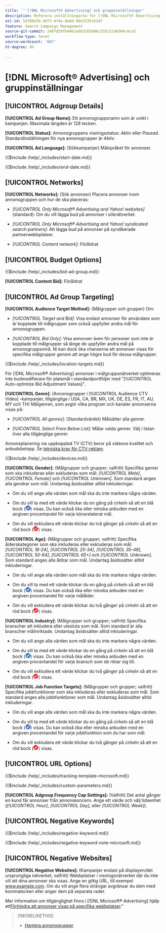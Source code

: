 ```yaml
---
title: '''[!DNL Microsoft® Advertising] och gruppinställningar'
description: Referera inställningarna för [!DNL Microsoft® Advertising] annonsgrupper.
exl-id: 5d788e5b-ddf3-4f4e-8e8d-98e3235cb187
feature: Search Campaign Management
source-git-commit: 2407d29fb4061e6b3181b86c335c52a8384c4ca3
workflow-type: tm+mt
source-wordcount: '667'
ht-degree: 0%

---
```


# [!DNL Microsoft® Advertising] och gruppinställningar

## [!UICONTROL Adgroup Details]

**[!UICONTROL Ad Group Name]:** Ett annonsgruppsnamn som är unikt i kampanjen. Maximala längden är 128 tecken.

**[!UICONTROL Status]:** Annonsgruppens visningsstatus: *Aktiv* eller *Pausad*. Standardinställningen för nya annonsgrupper är *Aktiv*.

**[!UICONTROL Ad Language]:** (Sökkampanjer) Målspråket för annonser.

<!-- **[!UICONTROL Start Date]:** -->

{{$include /help/_includes/start-date.md}}

<!-- **[!UICONTROL End Date]:** -->

{{$include /help/_includes/end-date.md}}

## [!UICONTROL Networks]

**[!UICONTROL Networks]:** (Sök annonser) Placera annonser inom annonsgruppen och hur de ska placeras:

* *[!UICONTROL Only Microsoft® Advertising and Yahoo! websites]* (standard): Om du vill lägga bud på annonser i söknätverket.

* *[!UICONTROL Only Microsoft® Advertising and Yahoo! syndicated search partners]:* Att lägga bud på annonser på syndikerade partnerwebbplatser.

* *[!UICONTROL Content network]:* Föråldrat

## [!UICONTROL Budget Options]

<!-- **[!UICONTROL Bid]:** -->

{{$include /help/_includes/bid-ad-group.md}}

**[!UICONTROL Content Bid]:** Föråldrat

## [!UICONTROL Ad Group Targeting]

**[!UICONTROL Audience Target Method]:** (Målgrupper och grupper) Om:

* *[!UICONTROL Target and Bid]:* Visa endast annonser för användare som är kopplade till målgrupper som också uppfyller andra mål för annonsgruppen.

* *[!UICONTROL Bid Only]:* Visa annonser även för personer som inte är kopplade till målgrupper så länge de uppfyller andra mål på annonsgruppsnivå. Ni kan dock öka chanserna att annonser visas för specifika målgrupper genom att ange högre bud för dessa målgrupper.

<!-- **[!UICONTROL Location Target]:** -->

{{$include /help/_includes/location-targets.md}}

För [!DNL Microsoft® Advertising] annonser i målgruppsnätverket optimeras inte budmodifierare för platsmål i standardportföljer med &quot;[!UICONTROL Auto-optimize Bid Adjustment Values]&quot;.

**[!UICONTROL Genre]:** (Annonsgrupper i [!UICONTROL Audience CTV Video] -kampanjer, tillgängliga i USA, CA, BR, MX, UK, DE, ES, FR, IT, AU, MY och TH<!-- Should that go in the campaign sub-type description instead, or is this applicable for this feature only? -->) Målgenren, som avgör vilka program och kanaler annonserna visas på:

* *[!UICONTROL All genres]:* (Standardvärdet) Målsätter alla genrer.

* *[!UICONTROL Select From Below List]:* Målar valda genrer. Välj i listan över alla tillgängliga genrer.

Annonsplacering via uppkopplad TV (CTV) beror på videons kvalitet och anbudsbelopp. Se [tekniska krav för CTV-reklam](https://help.ads.microsoft.com/#apex/ads/en/60102/0/#TechnicalRequirements).

<!-- **[!UICONTROL Devices]:** -->

{{$include /help/_includes/devices.md}}

**[!UICONTROL Gender]:** (Målgrupper och grupper; valfritt) Specifika genrer som ska inkluderas eller exkluderas som mål: *[!UICONTROL Male]*, *[!UICONTROL Female]* och *[!UICONTROL Unknown]*. Som standard anges alla gendrar som mål. Undantag åsidosätter alltid inkluderingar.

* Om du vill ange alla värden som mål ska du inte markera några värden.

* Om du vill ta med ett värde klickar du en gång på cirkeln så att en blå bock (![Inkludera](/help/search-social-commerce/assets/include.png "Inkludera")) visas. Du kan också öka eller minska anbuden med en angiven procentandel för varje könsrelaterat mål.

* Om du vill exkludera ett värde klickar du två gånger på cirkeln så att en röd bock (![Exkludera](/help/search-social-commerce/assets/exclude.png "Exkludera")) visas.

**[!UICONTROL Age]:** (Målgrupper och grupper; valfritt) Specifika ålderskategorier som ska inkluderas eller exkluderas som mål: *[!UICONTROL 18-24]*, *[!UICONTROL 25-34]*, *[!UICONTROL 35-49]*, *[!UICONTROL 50-64]*, *[!UICONTROL 65+]* och *[!UICONTROL Unknown]*. Som standard anges alla åldrar som mål. Undantag åsidosätter alltid inkluderingar.

* Om du vill ange alla värden som mål ska du inte markera några värden.

* Om du vill ta med ett värde klickar du en gång på cirkeln så att en blå bock (![Inkludera](/help/search-social-commerce/assets/include.png "Inkludera")) visas. Du kan också öka eller minska anbuden med en angiven procentandel för varje målålder.

* Om du vill exkludera ett värde klickar du två gånger på cirkeln så att en röd bock (![Exkludera](/help/search-social-commerce/assets/exclude.png "Exkludera")) visas.

**[!UICONTROL Industry]:** (Målgrupper och grupper; valfritt) Specifika branscher att inkludera eller utesluta som mål. Som standard är alla branscher målinriktade. Undantag åsidosätter alltid inkluderingar.

* Om du vill ange alla värden som mål ska du inte markera några värden.

* Om du vill ta med ett värde klickar du en gång på cirkeln så att en blå bock (![Inkludera](/help/search-social-commerce/assets/include.png "Inkludera")) visas. Du kan också öka eller minska anbuden med en angiven procentandel för varje bransch som de riktar sig till.

* Om du vill exkludera ett värde klickar du två gånger på cirkeln så att en röd bock (![Exkludera](/help/search-social-commerce/assets/exclude.png "Exkludera")) visas.

**[!UICONTROL Job Function Targets]:** (Målgrupper och grupper; valfritt) Specifika jobbfunktioner som ska inkluderas eller exkluderas som mål. Som standard anges alla jobbfunktioner som mål. Undantag åsidosätter alltid inkluderingar.

* Om du vill ange alla värden som mål ska du inte markera några värden.

* Om du vill ta med ett värde klickar du en gång på cirkeln så att en blå bock (![Inkludera](/help/search-social-commerce/assets/include.png "Inkludera")) visas. Du kan också öka eller minska anbuden med en angiven procentandel för varje jobbfunktion som du har som mål.

* Om du vill exkludera ett värde klickar du två gånger på cirkeln så att en röd bock (![Exkludera](/help/search-social-commerce/assets/exclude.png "Exkludera")) visas.

## [!UICONTROL URL Options]

<!-- **[!UICONTROL Tracking Template]:** -->

{{$include /help/_includes/tracking-template-microsoft.md}}

<!-- **[!UICONTROL Custom Parameters]:** -->

{{$include /help/_includes/custom-parameters.md}}

**[!UICONTROL Adgroup Frequency Cap Settings]:** (Valfritt) Det antal gånger en kund får annonser från annonskoncern. Ange ett värde och välj tidsenhet (*[!UICONTROL Hour]*, *[!UICONTROL Day]*, eller *[!UICONTROL Week]*).

## [!UICONTROL Negative Keywords]

<!-- **[!UICONTROL Negative Keywords]:** -->

{{$include /help/_includes/negative-keyword.md}}

<!-- Note for **[!UICONTROL Negative Keywords]:** -->

{{$include /help/_includes/negative-keyword-note-microsoft.md}}

## [!UICONTROL Negative Websites]

**[!UICONTROL Negative Websites]:** (Kampanjer endast på displayen/det ursprungliga nätverket, valfritt) Webbplatser i visningsnätverket där du inte vill att dina annonser ska visas. Ange en giltig URL, till exempel www.example.com. Om du vill ange flera strängar avgränsar du dem med kommatecken eller anger dem på separata rader.

Mer information om tillgänglighet finns i [!DNL Microsoft® Advertising] hjälp att[Förhindra att annonser visas på specifika webbplatser](https://help.ads.microsoft.com/#apex/bae/en/14061/0).&quot;

>[!MORELIKETHIS]
>
>* [Hantera annonsgrupper](/help/search-social-commerce/campaign-management/campaigns/ad-group-manage.md)
